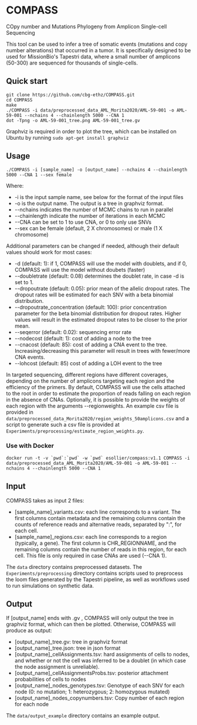 # COMPASS

COpy number and Mutations Phylogeny from Amplicon Single-cell Sequencing

This tool can be used to infer a tree of somatic events (mutations and copy number alterations) that occurred in a tumor. It is specifically designed to be used for MissionBio's Tapestri data, where a small number of amplicons (50-300) are sequenced for thousands of single-cells.

## Quick start
```
git clone https://github.com/cbg-ethz/COMPASS.git
cd COMPASS
make
./COMPASS -i data/preprocessed_data_AML_Morita2020/AML-59-001 -o AML-59-001 --nchains 4 --chainlength 5000 --CNA 1
dot -Tpng -o AML-59-001_tree.png AML-59-001_tree.gv
```

Graphviz is required in order to plot the tree, which can be installed on Ubuntu by running `sudo apt-get install graphviz `

## Usage

`./COMPASS -i [sample_name] -o [output_name] --nchains 4 --chainlength 5000 --CNA 1 --sex female`

Where:
* -i is the input sample name, see below for the format of the input files
* -o is the output name. The output is a tree in graphviz format.
* --nchains indicates the number of MCMC chains to run in parallel
* --chainlength indicate the number of iterations in each MCMC
* --CNA can be set to 1 to use CNA, or 0 to only use SNVs
* --sex can be female (default, 2 X chromosomes) or male (1 X chromosome)

Additional parameters can be changed if needed, although their default values should work for most cases:
* -d (default: 1): if 1, COMPASS will use the model with doublets, and if 0, COMPASS will use the model without doubets (faster)
* --doubletrate (default: 0.08) determines the doublet rate, in case -d is set to 1.
* --dropoutrate (default: 0.05): prior mean of the allelic dropout rates. The dropout rates will be estimated for each SNV with a beta binomial distribution.
* --dropoutrate_concentration (default: 100): prior concentration parameter for the beta binomial distribution for dropout rates. Higher values will result in the estimated dropout rates to be closer to the prior mean.
* --seqerror (default: 0.02): sequencing error rate
* --nodecost (default: 1): cost of adding a node to the tree
* --cnacost (default: 85): cost of adding a CNA event to the tree. Increasing/decreasing this parameter will result in trees with fewer/more CNA events.
* --lohcost (default: 85) cost of adding a LOH event to the tree

In targeted sequencing, different regions have different coverages, depending on the number of amplicons targeting each region and the efficiency of the primers. By default, COMPASS will use the cells attached to the root in order to estimate the proportion of reads falling on each region in the absence of CNAs. Optionally, it is possible to provide the weights of each region with the arguments --regionweights. An example csv file is provided in `data/preprocessed_data_Morita2020/region_weights_50amplicons.csv` and a script to generate such a csv file is provided at `Experiments/preprocessing/estimate_region_weights.py`.


### Use with Docker
```
docker run -t -v `pwd`:`pwd` -w `pwd` esollier/compass:v1.1 COMPASS -i data/preprocessed_data_AML_Morita2020/AML-59-001 -o AML-59-001 --nchains 4 --chainlength 5000 --CNA 1
```

## Input
COMPASS takes as input 2 files:
* [sample_name]_variants.csv: each line corresponds to a variant. The first columns contain metadata and the remaining columns contain the counts of reference reads and alternative reads, separated by ":", for each cell.
* [sample_name]_regions.csv: each line corresponds to a region (typically, a gene). The first column is CHR_REGIONNAME, and the remaining columns contain the number of reads in this region, for each cell. This file is only required in case CNAs are used (--CNA 1).

The `data` directory contains preprocessed datasets. The `Experiments/preprocessing` directory contains scripts used to preprocess the loom files generated by the Tapestri pipeline, as well as workflows used to run simulations on synthetic data.

## Output
If [output_name] ends with .gv , COMPASS will only output the tree in graphviz format, which can then be plotted. Otherwise, COMPASS will produce as output:
* [output_name]_tree.gv: tree in graphviz format
* [output_name]_tree.json: tree in json format
* [output_name]_cellAssignments.tsv: hard assignments of cells to nodes, and whether or not the cell was inferred to be a doublet (in which case the node assignment is unreliable).
* [output_name]_cellAssignmentsProbs.tsv: posterior attachment probabilities of cells to nodes
* [output_name]_nodes_genotypes.tsv: Genotype of each SNV for each node (0: no mutation; 1: heterozygous; 2: homozygous mutated)
* [output_name]_nodes_copynumbers.tsv: Copy number of each region for each node

The `data/output_example` directory contains an example output.





